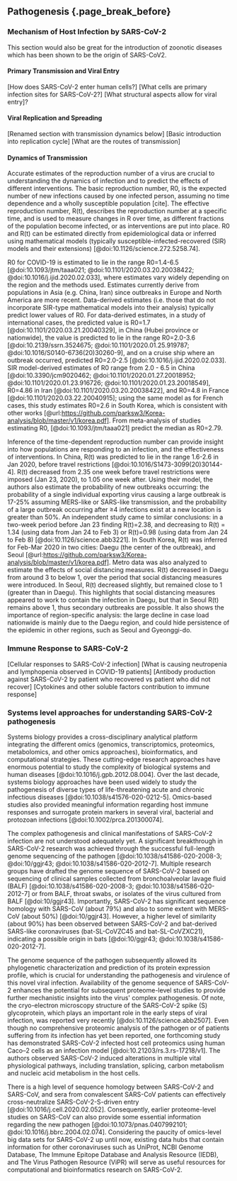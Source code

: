 ## Pathogenesis {.page_break_before}

### Mechanism of Host Infection by SARS-CoV-2

This section would also be great for the introduction of zoonotic diseases which has been shown to be the origin of SARS-CoV2.

#### Primary Transmission and Viral Entry

[How does SARS-CoV-2 enter human cells?]
[What cells are primary infection sites for SARS-CoV-2?]
[What structural aspects allow for viral entry]?

#### Viral Replication and Spreading

[Renamed section with transmission dynamics below] 
[Basic introduction into replication cycle]
[What are the routes of transmission]

#### Dynamics of Transmission

Accurate estimates of the reproduction number of a virus are crucial to understanding the dynamics of infection and to predict the effects of different interventions. The basic reproduction number, R0, is the expected number of new infections caused by one infected person, assuming no time dependence and a wholly susceptible population [cite]. The effective reproduction number, R(t), describes the reproduction number at a specific time, and is used to measure changes in R over time, as different fractions  of the population become infected, or as interventions are put into place. R0 and R(t) can be estimated directly from epidemiological data or inferred using mathematical models (typically susceptible-infected-recovered (SIR) models and their extensions) [@doi:10.1126/science.272.5258.74]. 

R0 for COVID-19 is estimated to lie in the range R0=1.4-6.5 [@doi:10.1093/jtm/taaa021; @doi:10.1101/2020.03.20.20038422; @doi:10.1016/j.ijid.2020.02.033], where estimates vary widely depending on the region and the methods used. Estimates currently derive from populations in Asia (e.g. China, Iran) since outbreaks in Europe and North America are more recent. Data-derived estimates (i.e. those that do not incorporate SIR-type mathematical models into their analysis) typically predict lower values of R0. For data-derived estimates, in a study of international cases, the predicted value is R0=1.7 [@doi:10.1101/2020.03.21.20040329], in China (Hubei province or nationwide), the value is predicted to lie in the range R0=2.0-3.6 [@doi:10.2139/ssrn.3524675; @doi:10.1101/2020.01.25.919787; @doi:10.1016/S0140-6736(20)30260-9], and on a cruise ship where an outbreak occurred, predicted R0=2.0-2.5 [@doi:10.1016/j.ijid.2020.02.033]. SIR model-derived estimates of R0 range from 2.0 - 6.5 in China [@doi:10.3390/jcm9020462; @doi:10.1101/2020.01.27.20018952; @doi:10.1101/2020.01.23.916726; @doi:10.1101/2020.01.23.20018549], R0=4.86 in Iran [@doi:10.1101/2020.03.20.20038422], and R0=4.8 in France [@doi:10.1101/2020.03.22.20040915]; using the same model as for French cases, this study estimates R0=2.6 in South Korea, which is consistent with other works [@url:https://github.com/parksw3/Korea-analysis/blob/master/v1/korea.pdf]. From meta-analysis of studies estimating R0, [@doi:10.1093/jtm/taaa021] predict the median as R0=2.79. 

Inference of the time-dependent reproduction number can provide insight into how populations are responding to an infection, and the effectiveness of interventions. In China, R(t) was predicted to lie in the range 1.6-2.6 in Jan 2020, before travel restrictions [@doi:10.1016/S1473-3099(20)30144-4]. R(t) decreased from 2.35 one week before travel restrictions were imposed (Jan 23, 2020), to 1.05 one week after. Using their model, the authors also estimate the probability of new outbreaks occurring: the probability of a single individual exporting virus causing a large outbreak is 17-25% assuming MERS-like or SARS-like transmission, and the probability of a large outbreak occurring after ≥4 infections exist at a new location is greater than 50%. An independent study came to similar conclusions: in a two-week period before Jan 23 finding R(t)=2.38, and decreasing to R(t) = 1.34 (using data from Jan 24 to Feb 3) or R(t)=0.98 (using data from Jan 24 to Feb 8) [@doi:10.1126/science.abb3221]. In South Korea, R(t) was inferred for Feb-Mar 2020 in two cities: Daegu (the center of the outbreak), and Seoul [@url:https://github.com/parksw3/Korea-analysis/blob/master/v1/korea.pdf]. Metro data was also analyzed to estimate the effects of social distancing measures. R(t) decreased in Daegu from around 3 to below 1, over the period that social distancing measures were introduced. In Seoul, R(t) decreased slightly, but remained close to 1 (greater than in Daegu). This highlights that social distancing measures appeared to work to contain the infection in Daegu, but that in Seoul R(t) remains above 1, thus secondary outbreaks are possible. It also shows the importance of region-specific analysis: the large decline in case load nationwide is mainly due to the Daegu region, and could hide persistence of the epidemic in other regions, such as Seoul and Gyeonggi-do. 

### Immune Response to SARS-CoV-2

[Cellular responses to SARS-CoV-2 infection]
[What is causing neutropenia and lymphopenia observed in COVID-19 patients]
[Antibody production against SARS-CoV-2 by patient who recovered vs patient who did not recover]
[Cytokines and other soluble factors contribution to immune response]

### Systems level approaches for understanding SARS-CoV-2 pathogenesis

Systems biology provides a cross-disciplinary analytical platform integrating the different omics (genomics, transcriptomics, proteomics, metabolomics, and other omics approaches), bioinformatics, and computational strategies.
These cutting-edge research approaches have enormous potential to study the complexity of biological systems and human diseases [@doi:10.1016/j.gpb.2012.08.004].
Over the last decade, systems biology approaches have been used widely to study the pathogenesis of diverse types of life-threatening acute and chronic infectious diseases [@doi:10.1038/s41576-020-0212-5].
Omics-based studies also provided meaningful information regarding host immune responses and surrogate protein markers in several viral, bacterial and protozoan infections [@doi:10.1002/prca.201300074].

The complex pathogenesis and clinical manifestations of SARS-CoV-2 infection are not understood adequately yet. 
A significant breakthrough in SARS-CoV-2 research was achieved through the successful full-length genome sequencing of the pathogen [@doi:10.1038/s41586-020-2008-3; @doi:10/ggjr43; @doi:10.1038/s41586-020-2012-7]. 
Multiple research groups have drafted the genome sequence of SARS-CoV-2 based on sequencing of clinical samples collected from bronchoalveolar lavage fluid (BALF) [@doi:10.1038/s41586-020-2008-3; @doi:10.1038/s41586-020-2012-7] or from BALF, throat swabs, or isolates of the virus cultured from BALF [@doi:10/ggjr43]. 
Importantly, SARS-CoV-2 has significant sequence homology with SARS-CoV (about 79%) and also to some extent with MERS-CoV (about 50%) [@doi:10/ggjr43]. 
However, a higher level of similarity (about 90%) has been observed between SARS-CoV-2 and bat-derived SARS-like coronaviruses (bat-SL-CoVZC45 and bat-SL-CoVZXC21), indicating a possible origin in bats [@doi:10/ggjr43; @doi:10.1038/s41586-020-2012-7].

The genome sequence of the pathogen subsequently allowed its phylogenetic characterization and prediction of its protein expression profile, which is crucial for understanding the pathogenesis and virulence of this novel viral infection. 
Availability of the genome sequence of SARS-CoV-2 enhances the potential for subsequent proteome-level studies to provide further mechanistic insights into the virus' complex pathogenesis. 
Of note, the cryo-electron microscopy structure of the SARS-CoV-2 spike (S) glycoprotein, which plays an important role in the early steps of viral infection, was reported very recently [@doi:10.1126/science.abb2507]. 
Even though no comprehensive proteomic analysis of the pathogen or of patients suffering from its infection has yet been reported, one forthcoming study has demonstrated SARS-CoV-2 infected host cell proteomics using human Caco–2 cells as an infection model [@doi:10.21203/rs.3.rs-17218/v1]. 
The authors observed SARS-CoV-2 induced alterations in multiple vital physiological pathways, including translation, splicing, carbon metabolism and nucleic acid metabolism in the host cells.

There is a high level of sequence homology between SARS-CoV-2 and SARS-CoV, and sera from convalescent SARS-CoV patients can effectively cross-neutralize SARS-CoV-2-S-driven entry [@doi:10.1016/j.cell.2020.02.052]. 
Consequently, earlier proteome-level studies on SARS-CoV can also provide some essential information regarding the new pathogen [@doi:10.1073/pnas.0407992101; @doi:10.1016/j.bbrc.2004.02.074]. 
Considering the paucity of omics-level big data sets for SARS-CoV-2 up until now, existing data hubs that contain information for other coronaviruses such as UniProt, NCBI Genome Database, The Immune Epitope Database and Analysis Resource (IEDB), and The Virus Pathogen Resource (ViPR) will serve as useful resources for computational and bioinformatics research on SARS-CoV-2.
